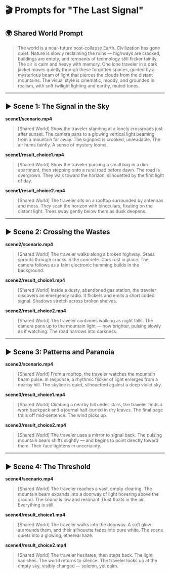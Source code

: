 # 🎬 Prompts for "The Last Signal"

## 🌍 Shared World Prompt

> The world is a near-future post-collapse Earth. Civilization has gone quiet. Nature is slowly reclaiming the ruins — highways are cracked, buildings are empty, and remnants of technology still flicker faintly. The air is calm and heavy with memory. One lone traveler in a dark jacket moves quietly through these forgotten spaces, guided by a mysterious beam of light that pierces the clouds from the distant mountains. The visual style is cinematic, moody, and grounded in realism, with soft twilight lighting and earthy, muted tones.

---

## ▶️ Scene 1: The Signal in the Sky

**scene1/scenario.mp4**

> [Shared World] Show the traveler standing at a lonely crossroads just after sunset. The camera pans to a glowing vertical light beaming from a mountain far away. The signpost is crooked, unreadable. The air hums faintly. A sense of mystery looms.

**scene1/result_choice1.mp4**

> [Shared World] Show the traveler packing a small bag in a dim apartment, then stepping onto a rural road before dawn. The road is overgrown. They walk toward the horizon, silhouetted by the first light of day.

**scene1/result_choice2.mp4**

> [Shared World] The traveler sits on a rooftop surrounded by antennas and moss. They scan the horizon with binoculars, fixating on the distant light. Trees sway gently below them as dusk deepens.

---

## ▶️ Scene 2: Crossing the Wastes

**scene2/scenario.mp4**

> [Shared World] The traveler walks along a broken highway. Grass sprouts through cracks in the concrete. Cars rust in place. The camera follows as a faint electronic humming builds in the background.

**scene2/result_choice1.mp4**

> [Shared World] Inside a dusty, abandoned gas station, the traveler discovers an emergency radio. It flickers and emits a short coded signal. Shadows stretch across broken shelves.

**scene2/result_choice2.mp4**

> [Shared World] The traveler continues walking as night falls. The camera pans up to the mountain light — now brighter, pulsing slowly as if watching. The road narrows into darkness.

---

## ▶️ Scene 3: Patterns and Paranoia

**scene3/scenario.mp4**

> [Shared World] From a rooftop, the traveler watches the mountain beam pulse. In response, a rhythmic flicker of light emerges from a nearby hill. The skyline is quiet, silhouetted against a deep violet sky.

**scene3/result_choice1.mp4**

> [Shared World] Climbing a nearby hill under stars, the traveler finds a worn backpack and a journal half-buried in dry leaves. The final page trails off mid-sentence. The wind picks up.

**scene3/result_choice2.mp4**

> [Shared World] The traveler uses a mirror to signal back. The pulsing mountain beam shifts slightly — and begins to point directly toward them. Their face tightens in uncertainty.

---

## ▶️ Scene 4: The Threshold

**scene4/scenario.mp4**

> [Shared World] The traveler reaches a vast, empty clearing. The mountain beam expands into a doorway of light hovering above the ground. The sound is low and resonant. Dust floats in the air. Everything is still.

**scene4/result_choice1.mp4**

> [Shared World] The traveler walks into the doorway. A soft glow surrounds them, and their silhouette fades into pure white. The scene quiets into a glowing, ethereal haze.

**scene4/result_choice2.mp4**

> [Shared World] The traveler hesitates, then steps back. The light vanishes. The world returns to silence. The traveler looks up at the empty sky, visibly changed — solemn, yet calm.
